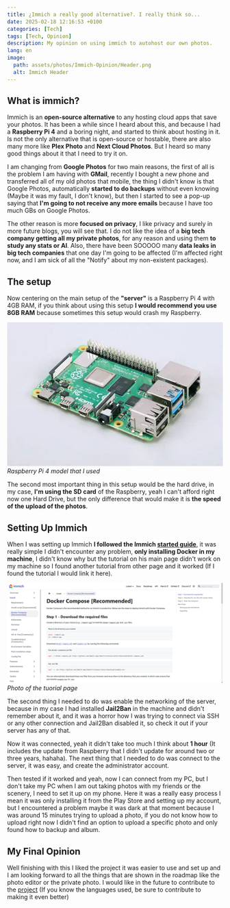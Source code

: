 ```yaml
---
title: ¿Immich a really good alternative?. I really think so...
date: 2025-02-18 12:16:53 +0100
categories: [Tech]
tags: [Tech, Opinion]
description: My opinion on using immich to autohost our own photos.
lang: en
image:
  path: assets/photos/Immich-Opinion/Header.png
  alt: Immich Header
---
```



## What is immich?

Immich is an **open-source alternative** to any hosting cloud apps that save your photos. It has been a while since I heard about this, and because I had a **Raspberry Pi 4** and a boring 
night, and started to think about hosting in it. Is not the only alternative that is open-source or hostable, there are also many more like **Plex Photo** and **Next Cloud Photos**. But I heard so many good things about it that I need to try it on.

I am changing from **Google Photos** for two main reasons, the first of all is the problem I am having with **GMail**, recently I bought a new phone and transferred all of my old photos that mobile, the thing I didn't know is that Google Photos, automatically **started to do backups** without even knowing (Maybe it was my fault, I don't know), but then I started to see a pop-up saying that **I'm going to not receive any more emails** because I have too much GBs on Google Photos.

The other reason is more **focused on privacy**, I like privacy and surely in more future blogs, you will see that. I do not like the idea of a **big tech company getting all my private photos**, for any reason and using them **to study any stats or AI**. Also, there have been SOOOOO many **data leaks in big tech companies** that one day I'm going to be affected (I'm affected right now, and I am sick of all the "Notify" about my non-existent packages). 

## The setup

Now centering on the main setup of the **"server"** is a Raspberry Pi 4 with 4GB RAM, if you think about using this setup **I would recommend you use 8GB RAM** because sometimes this setup would crash my Raspberry.

![RaspberryPi4-Photo](assets/photos/Immich-Opinion/RaspberryPi4.webp)
_Raspberry Pi 4 model that I used_

The second most important thing in this setup would be the hard drive, in my case, **I'm using the SD card** of the Raspberry, yeah I can't afford right now one Hard Drive, but the only difference that would make it is **the speed of the upload of the photos**.


## Setting Up Immich

When I was setting up Immich **I followed the Immich [started guide](https://immich.app/docs/install/docker-compose)**, it was really simple I didn't encounter any problem, **only installing Docker in my machine**, I didn't know why but the tutorial on his main page didn't work on my machine so I found another tutorial from other page and it worked (If I found the tutorial I would link it here).

![Immich-Starte-Guide](assets/photos/Immich-Opinion/Photo-Tutorial-Page.png)
_Photo of the tuorial page_

The second thing I needed to do was enable the networking of the server, because in my case I had installed **Jail2Ban** in the machine and didn't remember about it, and it was a horror how I was trying to connect via SSH or any other connection and Jail2Ban disabled it, so check it out if your server has any of that.

Now it was connected, yeah it didn't take too much I think about **1 hour** (It includes the update from Raspberry that I didn't update for around two or three years, hahaha). The next thing that I needed to do was connect to the server, it was easy, and create the administrator account.

Then tested if it worked and yeah, now I can connect from my PC, but I don't take my PC when I am out taking photos with my friends or the scenery, I need to set it up on my phone. Here it was a really easy process I mean it was only installing it from the Play Store and setting up my account, but I encountered a problem maybe it was dark at that moment because I was around 15 minutes trying to upload a photo, if you do not know how to upload right now I didn't find an option to upload a specific photo and only found how to backup and album.

## My Final Opinion

Well finishing with this I liked the project it was easier to use and set up and I am looking forward to all the things that are shown in the roadmap like the photo editor or the private photo. I would like in the future to contribute to the [project](https://github.com/immich-app/immich) (If you know the languages used, be sure to contribute to making it even better)
